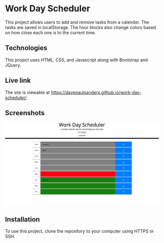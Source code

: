 # Work Day Scheduler

This project allows users to add and remove tasks from a calender. The tasks are saved in localStorage. The hour blocks also change colors based on how close each one is to the current time.

## Technologies

This project uses HTML, CSS, and Javascript along with Bootstrap and JQuery.

## Live link

The site is viewable at https://davepaulsanders.github.io/work-day-scheduler/

## Screenshots

<img src="./assets/css/screenshot.png"/>

## Installation

To use this project, clone the repository to your computer using HTTPS or SSH.
